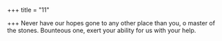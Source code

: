 +++
title = "11"

+++
Never have our hopes gone to any other place than you, o master of the  stones.
Bounteous one, exert your ability for us with your help.